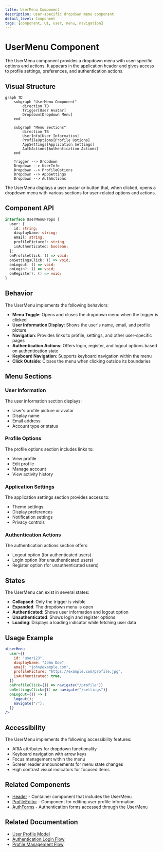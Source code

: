 ```yaml
---
title: UserMenu Component
description: User-specific dropdown menu component
detail_level: Component
tags: [component, UI, user, menu, navigation]
---
```


# UserMenu Component

The UserMenu component provides a dropdown menu with user-specific options and actions. It appears in the application header and gives access to profile settings, preferences, and authentication actions.

## Visual Structure

```mermaid
graph TD
    subgraph "UserMenu Component"
        direction TB
        Trigger[User Avatar]
        Dropdown[Dropdown Menu]
    end

    subgraph "Menu Sections"
        direction TB
        UserInfo[User Information]
        ProfileOptions[Profile Options]
        AppSettings[Application Settings]
        AuthActions[Authentication Actions]
    end

    Trigger --> Dropdown
    Dropdown --> UserInfo
    Dropdown --> ProfileOptions
    Dropdown --> AppSettings
    Dropdown --> AuthActions
```

The UserMenu displays a user avatar or button that, when clicked, opens a dropdown menu with various sections for user-related options and actions.

## Component API

```typescript
interface UserMenuProps {
  user: {
    id: string;
    displayName: string;
    email: string;
    profilePicture?: string;
    isAuthenticated: boolean;
  };
  onProfileClick: () => void;
  onSettingsClick: () => void;
  onLogout: () => void;
  onLogin?: () => void;
  onRegister?: () => void;
}
```

## Behavior

The UserMenu implements the following behaviors:

- **Menu Toggle**: Opens and closes the dropdown menu when the trigger is clicked
- **User Information Display**: Shows the user's name, email, and profile picture
- **Navigation**: Provides links to profile, settings, and other user-specific pages
- **Authentication Actions**: Offers login, register, and logout options based on authentication state
- **Keyboard Navigation**: Supports keyboard navigation within the menu
- **Click Outside**: Closes the menu when clicking outside its boundaries

## Menu Sections

### User Information

The user information section displays:

- User's profile picture or avatar
- Display name
- Email address
- Account type or status

### Profile Options

The profile options section includes links to:

- View profile
- Edit profile
- Manage account
- View activity history

### Application Settings

The application settings section provides access to:

- Theme settings
- Display preferences
- Notification settings
- Privacy controls

### Authentication Actions

The authentication actions section offers:

- Logout option (for authenticated users)
- Login option (for unauthenticated users)
- Register option (for unauthenticated users)

## States

The UserMenu can exist in several states:

- **Collapsed**: Only the trigger is visible
- **Expanded**: The dropdown menu is open
- **Authenticated**: Shows user information and logout option
- **Unauthenticated**: Shows login and register options
- **Loading**: Displays a loading indicator while fetching user data

## Usage Example

```jsx
<UserMenu
  user={{
    id: "user123",
    displayName: "John Doe",
    email: "john@example.com",
    profilePicture: "https://example.com/profile.jpg",
    isAuthenticated: true,
  }}
  onProfileClick={() => navigate("/profile")}
  onSettingsClick={() => navigate("/settings")}
  onLogout={() => {
    logout();
    navigate("/");
  }}
/>
```

## Accessibility

The UserMenu implements the following accessibility features:

- ARIA attributes for dropdown functionality
- Keyboard navigation with arrow keys
- Focus management within the menu
- Screen reader announcements for menu state changes
- High contrast visual indicators for focused items

## Related Components

- [Header](Header.md) - Container component that includes the UserMenu
- [ProfileEditor](ProfileEditor.md) - Component for editing user profile information
- [AuthForms](AuthForms.md) - Authentication forms accessed through the UserMenu

## Related Documentation

- [User Profile Model](../models/user-profile.md)
- [Authentication Login Flow](../flows/authentication-login.md)
- [Profile Management Flow](../flows/profile-management.md)
